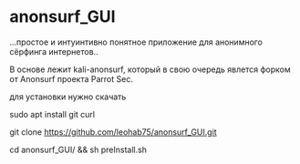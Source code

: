# anonsurf_GUI


...простое и интуинтивно понятное приложение для анонимного сёрфинга интернетов..

В основе лежит kali-anonsurf, который в свою очередь явлется форком от Anonsurf проекта Parrot Sec.

для установки нужно скачать

sudo apt install git curl

git clone https://github.com/leohab75/anonsurf_GUI.git

cd anonsurf_GUI/ && sh preInstall.sh



